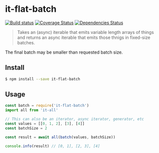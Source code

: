# it-flat-batch

[![Build status](https://github.com/achingbrain/it/actions/workflows/test.yml/badge.svg?branch=master)](https://github.com/achingbrain/it/actions/workflows/test.yml) [![Coverage Status](https://coveralls.io/repos/github/achingbrain/it/badge.svg?branch=master)](https://coveralls.io/github/achingbrain/it?branch=master) [![Dependencies Status](https://david-dm.org/achingbrain/it/status.svg?path=packages/it-flat-batch)](https://david-dm.org/achingbrain/it?path=packages/it-flat-batch)

> Takes an (async) iterable that emits variable length arrays of things and returns an async iterable that emits those thnigs in fixed-size batches.

The final batch may be smaller than requested batch size.

## Install

```sh
$ npm install --save it-flat-batch
```

## Usage

```javascript
const batch = require('it-flat-batch')
import all from 'it-all'

// This can also be an iterator, async iterator, generator, etc
const values = [[0, 1, 2], [3], [4]]
const batchSize = 2

const result = await all(batch(values, batchSize))

console.info(result) // [0, 1], [2, 3], [4]
```
